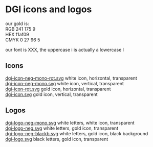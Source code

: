 # DGI icons and logos

our gold is:  
RGB 241 175 9  
HEX f1af09  
CMYK 0 27 96 5

our font is XXX, the uppercase i is actually a lowercase l

## Icons

[dgi-icon-neg-mono-rot.svg](dgi-icon-neg-mono-rot.svg) white icon, horizontal, transparent  
[dgi-icon-neg-mono.svg](dgi-icon-neg-mono.svg) white icon, vertical, transparent  
[dgi-icon-rot.svg](dgi-icon-rot.svg) gold icon, horizontal, transparent  
[dgi-icon.svg](dgi-icon.svg) gold icon, vertical, transparent

## Logos

[dgi-logo-neg-mono.svg](dgi-logo-neg-mono.svg) white letters, white icon, transparent  
[dgi-logo-neg.svg](dgi-logo-neg.svg) white letters, gold icon, transparent  
[dgi-logo-neg-blackb.svg](./dgi-logo-neg-blackb.svg) white letters, gold icon, black background  
[dgi-logo.svg](./dgi-logo.svg) black letters, gold icon, transparent
